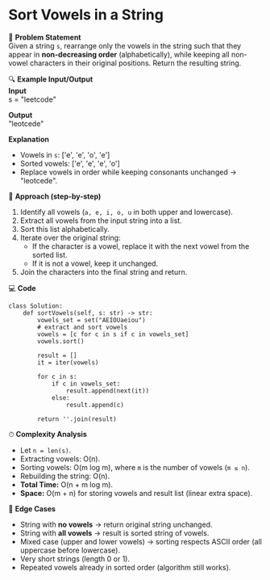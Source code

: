 # Sort Vowels in a String

📜 **Problem Statement**  
Given a string `s`, rearrange only the vowels in the string such that they appear in **non-decreasing order** (alphabetically), while keeping all non-vowel characters in their original positions. Return the resulting string.

🔍 **Example Input/Output**  
**Input**  
    s = "leetcode"

**Output**  
    "leotcede"

**Explanation**  
- Vowels in `s`: ['e', 'e', 'o', 'e']  
- Sorted vowels: ['e', 'e', 'e', 'o']  
- Replace vowels in order while keeping consonants unchanged → "leotcede".

🧠 **Approach (step-by-step)**  
1. Identify all vowels (`a, e, i, o, u` in both upper and lowercase).  
2. Extract all vowels from the input string into a list.  
3. Sort this list alphabetically.  
4. Iterate over the original string:  
   - If the character is a vowel, replace it with the next vowel from the sorted list.  
   - If it is not a vowel, keep it unchanged.  
5. Join the characters into the final string and return.

💻 **Code**  

    class Solution:
        def sortVowels(self, s: str) -> str:
            vowels_set = set("AEIOUaeiou")
            # extract and sort vowels
            vowels = [c for c in s if c in vowels_set]
            vowels.sort()

            result = []
            it = iter(vowels)

            for c in s:
                if c in vowels_set:
                    result.append(next(it))
                else:
                    result.append(c)

            return ''.join(result)

⏱ **Complexity Analysis**  
- Let `n = len(s)`.  
- Extracting vowels: O(n).  
- Sorting vowels: O(m log m), where `m` is the number of vowels (`m ≤ n`).  
- Rebuilding the string: O(n).  
- **Total Time:** O(n + m log m).  
- **Space:** O(m + n) for storing vowels and result list (linear extra space).

🧪 **Edge Cases**  
- String with **no vowels** → return original string unchanged.  
- String with **all vowels** → result is sorted string of vowels.  
- Mixed case (upper and lower vowels) → sorting respects ASCII order (all uppercase before lowercase).  
- Very short strings (length 0 or 1).  
- Repeated vowels already in sorted order (algorithm still works).  
